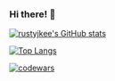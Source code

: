 ### Hi there! 👋

[![rustyjkee's GitHub stats](https://github-readme-stats.vercel.app/api?username=rustyjkee)](https://github.com/rustyjkee/github-readme-stats) 

[![Top Langs](https://github-readme-stats.vercel.app/api/top-langs/?username=rustyjkee&layout=compact)](https://github.com/rustyjkee/github-readme-stats)

[![codewars](https://www.codewars.com/users/Rustyjkee/badges/small)](https://www.codewars.com/users/Rustyjkee) 

<!--
**rustyjkee/rustyjkee** is a ✨ _special_ ✨ repository because its `README.md` (this file) appears on your GitHub profile.

Here are some ideas to get you started:

- 🔭 I’m currently working on ...
- 🌱 I’m currently learning ...
- 👯 I’m looking to collaborate on ...
- 🤔 I’m looking for help with ...
- 💬 Ask me about ...
- 📫 How to reach me: ...
- 😄 Pronouns: ...
- ⚡ Fun fact: ...
-->
